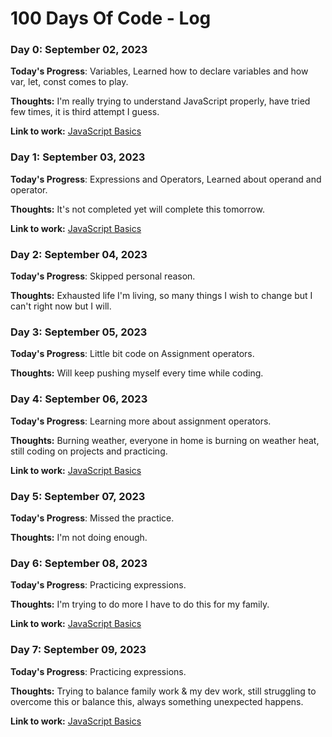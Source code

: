 # 100 Days Of Code - Log

### Day 0: September 02, 2023

**Today's Progress**: Variables, Learned how to declare variables and how var, let, const comes to play.

**Thoughts:** I'm really trying to understand JavaScript properly, have tried few times, it is third attempt I guess.

**Link to work:** [JavaScript Basics](https://github.com/sakibian/code-daily/commit/997b81337cc77061739a55b5ba5332b3daa12235)

### Day 1: September 03, 2023

**Today's Progress**: Expressions and Operators, Learned about operand and operator.

**Thoughts:** It's not completed yet will complete this tomorrow.

**Link to work:** [JavaScript Basics](https://github.com/sakibian/code-daily/commit/f1a44367811c80d4d77f4fe401e0b7fc3bc0daec)
### Day 2: September 04, 2023

**Today's Progress**: Skipped personal reason.

**Thoughts:** Exhausted life I'm living, so many things I wish to change but I can't right now but I will.

### Day 3: September 05, 2023

**Today's Progress**: Little bit code on Assignment operators.

**Thoughts:** Will keep pushing myself every time while coding.

### Day 4: September 06, 2023

**Today's Progress**: Learning more about assignment operators.

**Thoughts:** Burning weather, everyone in home is burning on weather heat, still coding on projects and practicing.

**Link to work:** [JavaScript Basics](https://github.com/sakibian/code-daily/commit/92cd6b739dd01da0f5baafea2f6d4021902fe189)

### Day 5: September 07, 2023

**Today's Progress**: Missed the practice.

**Thoughts:** I'm not doing enough.

### Day 6: September 08, 2023

**Today's Progress**: Practicing expressions.

**Thoughts:** I'm trying to do more I have to do this for my family.

**Link to work:** [JavaScript Basics](https://github.com/sakibian/code-daily/commit/c706b555a63cb6d493e4cd5ef63e853e5bab4415)
### Day 7: September 09, 2023

**Today's Progress**: Practicing expressions.

**Thoughts:** Trying to balance family work & my dev work, still struggling to overcome this or balance this, always something unexpected happens.

**Link to work:** [JavaScript Basics](https://github.com/sakibian/code-daily/commit/08c72725098dcb0a0f36e0e8ed0e81a367a347aa)
